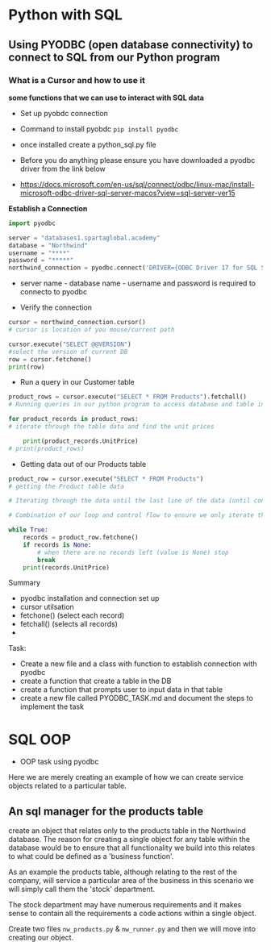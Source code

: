 # Python with SQL
## Using PYODBC (open database connectivity) to connect to SQL from our Python program
### What is a Cursor and how to use it
**some functions that we can use to interact with SQL data**

- Set up pyobdc connection
- Command to install pyobdc
```pip install pyodbc```
- once installed create a python_sql.py file 
- Before you do anything please ensure you have downloaded a pyodbc driver from the link below

- https://docs.microsoft.com/en-us/sql/connect/odbc/linux-mac/install-microsoft-odbc-driver-sql-server-macos?view=sql-server-ver15

**Establish a Connection**
```python
import pyodbc

server = "databases1.spartaglobal.academy"
database = "Northwind"
username = "****"
password = "*****"
northwind_connection = pyodbc.connect('DRIVER={ODBC Driver 17 for SQL Server};SERVER='+server+';DATABASE='+database+';UID='+username+';PWD='+ password)
```
 - server name - database name - username and password is required to connecto to pyodbc

- Verify the connection
```python
cursor = northwind_connection.cursor()
# cursor is location of you mouse/current path

cursor.execute("SELECT @@VERSION")
#select the version of current DB
row = cursor.fetchone()
print(row)


```
- Run a query in our Customer table
```python
product_rows = cursor.execute("SELECT * FROM Products").fetchall()
# Running queries in our python program to access database and table inside the DBs

for product_records in product_rows:
# iterate through the table data and find the unit prices

    print(product_records.UnitPrice)
# print(product_rows)

```
- Getting data out of our Products table
```python
product_row = cursor.execute("SELECT * FROM Products")
# getting the Product table data

# Iterating through the data until the last line of the data (until condition is False)

# Combination of our loop and control flow to ensure we only iterate through the data as long as the data is available

while True:
    records = product_row.fetchone()
    if records is None:
        # when there are no records left (value is None) stop
        break
    print(records.UnitPrice)
```

Summary
- pyodbc installation and connection set up
- cursor utilsation
- fetchone() (select each record)
- fetchall() (selects all records)
- 

Task:
- Create a new file and a class with function to establish connection with pyodbc
- create a function that create a table in the DB
- create a function that prompts user to input data in that table
- create a new file called PYODBC_TASK.md and document the steps to implement the task
 
 # SQL OOP


* OOP task using pyodbc

Here we are merely creating an example of how we can create service objects related to a particular table.

## An sql manager for the products table

create an object that relates only to the products table in the Northwind database. The reason for creating a single object for any table within the database would be to ensure that all functionality we build into this relates to what could be defined as a 'business function'.

As an example the products table, although relating to the rest of the company, will service a particular area of the business in this scenario we will simply call them the 'stock' department. 

The stock department may have numerous requirements and it makes sense to contain all the requirements a code actions within a single object.

Create two files `nw_products.py` & `nw_runner.py` and then we will move into creating our object.

